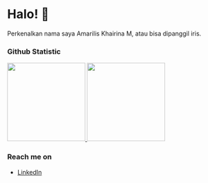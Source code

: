 # Halo! 👋
Perkenalkan nama saya Amarilis Khairina M, atau bisa dipanggil iris.

### Github Statistic
<p align="left">
<a href="https://github.com/amariliskm">
  <img height="180em" src="https://github-readme-stats-eight-theta.vercel.app/api?username=amariliskm&show_icons=true&theme=algolia&include_all_commits=true&count_private=true"/>
  <img height="180em" src="https://github-readme-stats-eight-theta.vercel.app/api/top-langs/?username=amariliskm&layout=compact&langs_count=8&theme=algolia"/>
</a>
</p>

### Reach me on
- <a href="https://www.linkedin.com/in/amariliskm/">LinkedIn</a>
